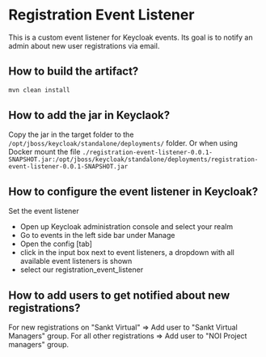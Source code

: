 # Registration Event Listener

This is a custom event listener for Keycloak events. 
Its goal is to notify an admin about new user registrations via email.


## How to build the artifact?

```sh
mvn clean install
```

## How to add the jar in Keyclaok?

Copy the jar in the target folder to the `/opt/jboss/keycloak/standalone/deployments/` folder.
Or when using Docker mount the file `./registration-event-listener-0.0.1-SNAPSHOT.jar:/opt/jboss/keycloak/standalone/deployments/registration-event-listener-0.0.1-SNAPSHOT.jar`

## How to configure the event listener in Keycloak?

Set the event listener

* Open up Keycloak administration console and select your realm
* Go to events in the left side bar under Manage
* Open the config [tab]
* click in the input box next to event listeners, a dropdown with all available event listeners is shown
* select our registration_event_listener

## How to add users to get notified about new registrations?

For new registrations on "Sankt Virtual" => Add user to "Sankt Virtual Managers" group.
For all other registrations => Add user to "NOI Project managers" group.

